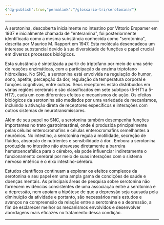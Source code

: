 ```yaml
---
{"dg-publish":true,"permalink":"/glossario-tri/serotonina/"}
---
```


---

A serotonina, descoberta inicialmente no intestino por Vittorio Erspamer em 1937 e inicialmente chamada de "enteramina", foi posteriormente identificada como a mesma substância conhecida como "serotonina", descrita por Maurice M. Rapport em 1947. Esta molécula desencadeou um interesse substancial devido à sua diversidade de funções e papel crucial em diversos processos biológicos. 

Esta substância é sintetizada a partir do triptofano por meio de uma série de reações enzimáticas, com a participação da enzima triptofano hidroxilase. No SNC, a serotonina está envolvida na regulação do humor, sono, apetite, percepção da dor, regulação da temperatura corporal e funções cognitivas, entre outras. Seus receptores estão distribuídos em várias regiões cerebrais e são classificados em sete subtipos (5-HT1 a 5-HT7), cada um com diferentes efeitos e mecanismos de ação. Os efeitos biológicos da serotonina são mediados por uma variedade de mecanismos, incluindo a ativação direta de receptores específicos e interações com outros sistemas de neurotransmissores.

Além de seu papel no SNC, a serotonina também desempenha funções importantes no trato gastrointestinal, onde é produzida principalmente pelas células enterocromafins e células enterocromafins semelhantes a neurônios. No intestino, a serotonina regula a motilidade, secreção de fluidos, absorção de nutrientes e sensibilidade à dor..
Embora a serotonina produzida no intestino não atravesse diretamente a barreira hematoencefálica para o cérebro, ela pode influenciar indiretamente o funcionamento cerebral por meio de suas interações com o sistema nervoso entérico e o eixo intestino-cérebro.

Estudos científicos continuam a explorar os efeitos complexos da serotonina e seu papel em uma ampla gama de condições de saúde e doenças mentais.  As principais áreas de pesquisa sobre serotonina não fornecem evidências consistentes de uma associação entre a serotonina e a depressão, nem apoiam a hipótese de que a depressão seja causada pela diminuição da atividade e portanto, são necessários mais estudos e avanços na compreensão da relação entre a serotonina e a depressão, a fim de esclarecer melhor os mecanismos envolvidos e desenvolver abordagens mais eficazes no tratamento dessa condição.


----



